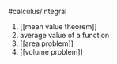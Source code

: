 #calculus/integral 

1. [[mean value theorem]] 
2. average value of a function
3. [[area problem]] 
4. [[volume problem]] 
